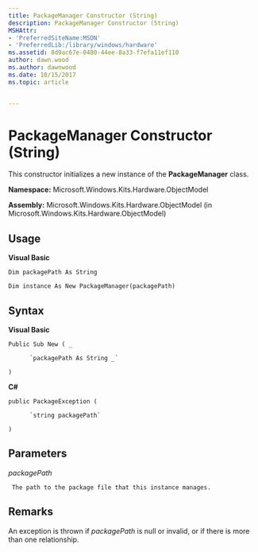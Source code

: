 ```yaml
---
title: PackageManager Constructor (String)
description: PackageManager Constructor (String)
MSHAttr:
- 'PreferredSiteName:MSDN'
- 'PreferredLib:/library/windows/hardware'
ms.assetid: 8d9ac67e-0480-44ee-8a33-f7efa11ef110
author: dawn.wood
ms.author: dawnwood
ms.date: 10/15/2017
ms.topic: article


---
```


# PackageManager Constructor (String)


This constructor initializes a new instance of the **PackageManager** class.

**Namespace:** Microsoft.Windows.Kits.Hardware.ObjectModel

**Assembly:** Microsoft.Windows.Kits.Hardware.ObjectModel (in Microsoft.Windows.Kits.Hardware.ObjectModel)

## <span id="Usage"></span><span id="usage"></span><span id="USAGE"></span>Usage


**Visual Basic**

`Dim packagePath As String`

`Dim instance As New PackageManager(packagePath)`

## <span id="Syntax"></span><span id="syntax"></span><span id="SYNTAX"></span>Syntax


**Visual Basic**

`Public Sub New ( _`

          `packagePath As String _`

`)`

**C#**

`public PackageException (`

          `string packagePath`

`)`

## <span id="Parameters"></span><span id="parameters"></span><span id="PARAMETERS"></span>Parameters


*packagePath*

     The path to the package file that this instance manages.

## <span id="Remarks"></span><span id="remarks"></span><span id="REMARKS"></span>Remarks


An exception is thrown if *packagePath* is null or invalid, or if there is more than one relationship.

 

 






